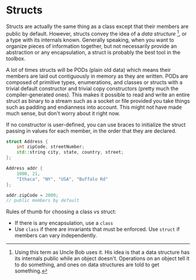 # Structs

Structs are actually the same thing as a class except that their members are public by default. 
However, structs convey the idea of a *data structure* [^1], or a type with its internals known. 
Generally speaking, when you want to organize pieces of information together, but not necessarily provide an abstraction or any encapsulation, a struct is probably the best tool in the toolbox. 

A lot of times structs will be PODs (plain old data) which means their members are laid out contiguously in memory as they are written. 
PODs are composed of primitive types, enumerations, and classes or structs with a trivial default constructor and trivial copy constructors (pretty much the compiler-generated ones). 
This makes it possible to read and write an entire struct as binary to a stream such as a socket or file provided you take things such as padding and endianness into account. 
This might not have made much sense, but don't worry about it right now.

If no constructor is user-defined, you can use braces to initialize the struct passing in values for each member, in the order that they are declared.


```C++
struct Address {
    int zipCode, streetNumber;
    std::string city, state, country, street;
};

Address addr {
    1000, 21,
    "Ithaca", "NY", "USA", "Buffalo Rd"
};

addr.zipCode = 2000;
// public members by default
```

Rules of thumb for choosing a class vs struct:
* If there is any encapsulation, use a `class`
* Use `class` if there are invariants that must be enforced. Use `struct` if members can vary independently.

[^1]: Using this term as Uncle Bob uses it. His idea is that a data structure has its internals public while an object doesn't. Operations on an object tell it to do something, and ones on data structures are told to get something.